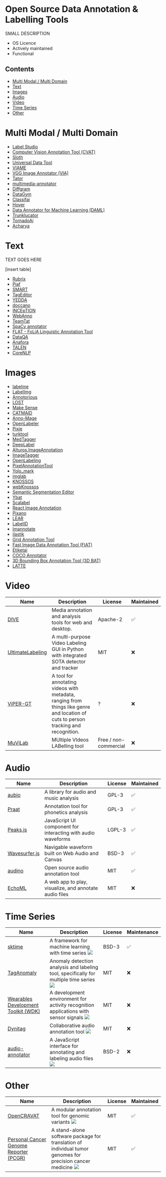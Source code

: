 # Open Source Data Annotation & Labelling Tools

SMALL DESCRIPTION

- OS Licence
- Actively maintained
- Functional


## Contents

- [Multi Modal / Multi Domain](#multi-modal-multi-domain)
- [Text](#text)
- [Images](#images)
- [Audio](#audio)
- [Video](#video)
- [Time Series](#time-series)
- [Other](#other)

# Multi Modal / Multi Domain

- [Label Studio](https://labelstud.io/)
- [Computer Vision Annotation Tool (CVAT)](https://github.com/openvinotoolkit/cvat)
- [Sloth](https://github.com/cvhciKIT/sloth)
- [Universal Data Tool](https://universaldatatool.com)
- [VIAME](https://www.viametoolkit.org)
- [VGG Image Annotator (VIA)](https://www.robots.ox.ac.uk/~vgg/software/via/)
- [Tator](https://github.com/cvisionai/tator)
- [multimedia-annotator](https://github.com/dsgou/annotator)
- [Diffgram](https://github.com/diffgram/diffgram)
- [DataGym](https://github.com/datagym-ai/datagym-core)
- [Classifai](https://github.com/CertifaiAI/classifai)
- [Hover](https://github.com/phurwicz/hover)
- [Data Annotator for Machine Learning (DAML)](https://github.com/vmware/data-annotator-for-machine-learning)
- [Trunklucator](https://github.com/Dumbris/trunklucator)
- [TornadoAi](https://github.com/slrbl/human-in-the-loop-machine-learning-tool-tornado)
- [Acharya](https://acharya.astutic.com)

# Text

TEXT GOES HERE

[insert table]

- [Rubrix](https://www.rubrix.ml)
- [Piaf](https://github.com/etalab/piaf)
- [SMART](https://github.com/RTIInternational/SMART)
- [TagEditor](https://github.com/d5555/TagEditor)
- [YEDDA](https://github.com/jiesutd/YEDDA)
- [doccano](https://github.com/doccano/doccano)
- [INCEpTION](https://github.com/inception-project/inception)
- [WebAnno](https://webanno.github.io/webanno/)
- [TeamTat](https://github.com/ncbi-nlp/TeamTat)
- [SpaCy annotator](https://github.com/ieriii/spacy-annotator)
- [FLAT - FoLiA Linguistic Annotation Tool](https://github.com/proycon/flat)
- [DataQA](https://github.com/dataqa/dataqa)
- [Anafora](https://github.com/weitechen/anafora)
- [TALEN](https://github.com/CogComp/talen)
- [CoreNLP](https://stanfordnlp.github.io/CoreNLP/)

# Images

- [labelme](https://github.com/wkentaro/labelme)
- [LabelImg](https://github.com/tzutalin/labelImg)
- [Annotorious](https://github.com/recogito/annotorious)
- [LOST](https://github.com/l3p-cv/lost)
- [Make Sense](https://github.com/SkalskiP/make-sense)
- [CATMAID](https://github.com/catmaid/CATMAID)
- [Anno-Mage](https://github.com/virajmavani/semi-auto-image-annotation-tool)
- [OpenLabeler](https://github.com/kinhong/OpenLabeler)
- [Pixie](https://github.com/buni-rock/Pixie)
- [turktool](https://github.com/jaxony/turktool)
- [MedTagger](https://github.com/medtagger/MedTagger)
- [DeepLabel](https://github.com/jveitchmichaelis/deeplabel)
- [Alturos.ImageAnnotation](https://github.com/AlturosDestinations/Alturos.ImageAnnotation)
- [ImageTagger](https://github.com/bit-bots/imagetagger)
- [OpenLabeling](https://github.com/Cartucho/OpenLabeling)
- [PixelAnnotationTool](https://github.com/abreheret/PixelAnnotationTool)
- [Yolo_mark](https://github.com/AlexeyAB/Yolo_mark)
- [imglab](https://github.com/NaturalIntelligence/imglab)
- [KNOSSOS](https://github.com/knossos-project/knossos)
- [webKnossos](https://github.com/scalableminds/webknossos)
- [Semantic Segmentation Editor](https://github.com/Hitachi-Automotive-And-Industry-Lab/semantic-segmentation-editor)
- [Ybat](https://github.com/drainingsun/ybat)
- [Scalabel](https://github.com/scalabel/scalabel)
- [React Image Annotation](https://github.com/Secretmapper/react-image-annotation)
- [Pixano](https://pixano.cea.fr)
- [LEAR](https://lear.inrialpes.fr/people/klaeser/software_image_annotation)
- [LabelID](https://sweppner.github.io/labeld/)
- [Imannotate](https://github.com/smileinnovation/imannotate)
- [ilastik](https://github.com/ilastik/ilastik)
- [Grid Annotation Tool](https://github.com/LukasBommes/Grid-Annotation-Tool)
- [Fast Image Data Annotation Tool (FIAT)](https://github.com/christopher5106/FastAnnotationTool)
- [Etiketai](https://github.com/aralroca/etiketai)
- [COCO Annotator](https://github.com/jsbroks/coco-annotator)
- [3D Bounding Box Annotation Tool (3D BAT)](https://github.com/walzimmer/3d-bat)
- [LATTE](https://github.com/bernwang/latte)

# Video

| Name | Description | License | Maintained |
| ---- | ----------- | ------- | ---------- |
| [DIVE](https://github.com/Kitware/dive) | Media annotation and analysis tools for web and desktop. | Apache-2 | ✅ |
| [UltimateLabeling](https://github.com/alexandre01/UltimateLabeling) | A multi-purpose Video Labeling GUI in Python with integrated SOTA detector and tracker | MIT | ❌ |
| [ViPER-GT](http://viper-toolkit.sourceforge.net/products/gt/) | A tool for annotating videos with metadata, ranging from things like genre and location of cuts to person tracking and recognition. | ? | ❌ |
| [MuViLab](https://github.com/ale152/muvilab) | MUltiple VIdeos LABelling tool | Free / non-commercial | ❌ |

# Audio

| Name | Description | License | Maintained |
| ---- | ----------- | ------- | ---------- |
| [aubio](https://aubio.org) | A library for audio and music analysis | GPL-3 | ✅ |
| [Praat](https://github.com/praat/praat) | Annotation tool for phonetics analysis | GPL-3 | ✅ |
| [Peaks.js](https://github.com/bbc/peaks.js) | JavaScript UI component for interacting with audio waveforms | LGPL-3 | ✅ |
| [Wavesurfer.js](https://github.com/katspaugh/wavesurfer.js) | Navigable waveform built on Web Audio and Canvas | BSD-3 | ✅ |
| [audino](https://github.com/midas-research/audino) | Open source audio annotation tool | MIT | ✅ |
| [EchoML](https://github.com/ritazh/EchoML) | A web app to play, visualize, and annotate audio files | MIT | ❌ |

# Time Series

| Name | Description | License | Maintenance |
| ---- | ----------- | ------- | ----------- |
| [sktime](https://www.sktime.org/en/stable/index.html) | A framework for machine learning with time series ![](https://img.shields.io/github/stars/alan-turing-institute/sktime?color=blue&label=%E2%AD%90%EF%B8%8F&style=plastic) | BSD-3 | ✅ |
| [TagAnomaly](https://github.com/Microsoft/TagAnomaly) | Anomaly detection analysis and labeling tool, specifically for multiple time series ![](https://img.shields.io/github/stars/Microsoft/TagAnomaly?color=blue&label=%E2%AD%90%EF%B8%8F&style=plastic) | MIT | ❌ |
| [Wearables Development Toolkit (WDK)](https://github.com/avenix/WDK) | A development environment for activity recognition applications with sensor signals ![](https://img.shields.io/github/stars/avenix/WDK?color=blue&label=%E2%AD%90%EF%B8%8F&style=plastic) | MIT | ❌ |
| [Dynitag](https://github.com/dynilib/dynitag) | Collaborative audio annotation tool ![](https://img.shields.io/github/stars/dynilib/dynitag?color=blue&label=%E2%AD%90%EF%B8%8F&style=plastic) | MIT | ❌ |
| [audio-annotator](https://github.com/CrowdCurio/audio-annotator) | A JavaScript interface for annotating and labeling audio files ![](https://img.shields.io/github/stars/CrowdCurio/audio-annotator?color=blue&label=%E2%AD%90%EF%B8%8F&style=plastic) | BSD-2 | ❌ |

# Other

| Name | Description | License | Maintained |
| ---- | ----------- | ------- | ---------- |
| [OpenCRAVAT](https://github.com/KarchinLab/open-cravat) | A modular annotation tool for genomic variants ![](https://img.shields.io/github/stars/KarchinLab/open-cravat?color=green&label=%E2%AD%90%EF%B8%8F&style=plastic) | MIT | ✅ |
| [Personal Cancer Genome Reporter (PCGR)](https://github.com/sigven/pcgr) | A stand-alone software package for translation of individual tumor genomes for precision cancer medicine ![](https://img.shields.io/github/stars/sigven/pcgr?color=green&label=%E2%AD%90%EF%B8%8F&style=plastic) | MIT | ✅ |
